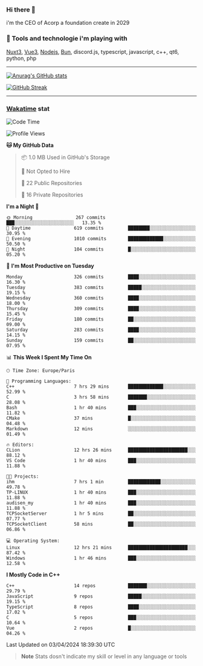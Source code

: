 ### Hi there 👋

i'm the CEO of Acorp a foundation create in 2029  

### 🧰 Tools and technologie i'm playing with

[Nuxt3](https://nuxt.com), [Vue3](https://vuejs.org/), [Nodejs](https://nodejs.org), [Bun](https://bun.sh/), discord.js, typescript, javascript, c++, qt6, python, php

---

[![Anurag's GitHub stats](https://github-readme-stats.vercel.app/api?username=ackimixs&show_icons=true&theme=github_dark&count_private=true)](https://www.ackimixs.xyz)

[![GitHub Streak](https://github-readme-streak-stats.herokuapp.com?user=Ackimixs&theme=github-dark-blue&date_format=j%20M%5B%20Y%5D&mode=weekly)](https://git.io/streak-stats)

---
 
 ### [Wakatime](https://wakatime.com/) stat

<!--START_SECTION:waka-->
![Code Time](http://img.shields.io/badge/Code%20Time-991%20hrs%2050%20mins-blue)

![Profile Views](http://img.shields.io/badge/Profile%20Views-0-blue)

**🐱 My GitHub Data** 

> 📦 1.0 MB Used in GitHub's Storage 
 > 
> 🚫 Not Opted to Hire
 > 
> 📜 22 Public Repositories 
 > 
> 🔑 16 Private Repositories 
 > 
**I'm a Night 🦉** 

```text
🌞 Morning                267 commits         ███░░░░░░░░░░░░░░░░░░░░░░   13.35 % 
🌆 Daytime                619 commits         ████████░░░░░░░░░░░░░░░░░   30.95 % 
🌃 Evening                1010 commits        █████████████░░░░░░░░░░░░   50.50 % 
🌙 Night                  104 commits         █░░░░░░░░░░░░░░░░░░░░░░░░   05.20 % 
```
📅 **I'm Most Productive on Tuesday** 

```text
Monday                   326 commits         ████░░░░░░░░░░░░░░░░░░░░░   16.30 % 
Tuesday                  383 commits         █████░░░░░░░░░░░░░░░░░░░░   19.15 % 
Wednesday                360 commits         ████░░░░░░░░░░░░░░░░░░░░░   18.00 % 
Thursday                 309 commits         ████░░░░░░░░░░░░░░░░░░░░░   15.45 % 
Friday                   180 commits         ██░░░░░░░░░░░░░░░░░░░░░░░   09.00 % 
Saturday                 283 commits         ████░░░░░░░░░░░░░░░░░░░░░   14.15 % 
Sunday                   159 commits         ██░░░░░░░░░░░░░░░░░░░░░░░   07.95 % 
```


📊 **This Week I Spent My Time On** 

```text
🕑︎ Time Zone: Europe/Paris

💬 Programming Languages: 
C++                      7 hrs 29 mins       █████████████░░░░░░░░░░░░   52.99 % 
C                        3 hrs 58 mins       ███████░░░░░░░░░░░░░░░░░░   28.08 % 
Bash                     1 hr 40 mins        ███░░░░░░░░░░░░░░░░░░░░░░   11.82 % 
CMake                    37 mins             █░░░░░░░░░░░░░░░░░░░░░░░░   04.48 % 
Markdown                 12 mins             ░░░░░░░░░░░░░░░░░░░░░░░░░   01.49 % 

🔥 Editors: 
CLion                    12 hrs 26 mins      ██████████████████████░░░   88.12 % 
VS Code                  1 hr 40 mins        ███░░░░░░░░░░░░░░░░░░░░░░   11.88 % 

🐱‍💻 Projects: 
ihm                      7 hrs 1 min         ████████████░░░░░░░░░░░░░   49.78 % 
TP-LINUX                 1 hr 40 mins        ███░░░░░░░░░░░░░░░░░░░░░░   11.88 % 
audisen_my               1 hr 40 mins        ███░░░░░░░░░░░░░░░░░░░░░░   11.88 % 
TCPSocketServer          1 hr 5 mins         ██░░░░░░░░░░░░░░░░░░░░░░░   07.77 % 
TCPSocketClient          58 mins             ██░░░░░░░░░░░░░░░░░░░░░░░   06.86 % 

💻 Operating System: 
Linux                    12 hrs 21 mins      ██████████████████████░░░   87.42 % 
Windows                  1 hr 46 mins        ███░░░░░░░░░░░░░░░░░░░░░░   12.58 % 
```

**I Mostly Code in C++** 

```text
C++                      14 repos            ███████░░░░░░░░░░░░░░░░░░   29.79 % 
JavaScript               9 repos             █████░░░░░░░░░░░░░░░░░░░░   19.15 % 
TypeScript               8 repos             ████░░░░░░░░░░░░░░░░░░░░░   17.02 % 
C                        5 repos             ███░░░░░░░░░░░░░░░░░░░░░░   10.64 % 
Vue                      2 repos             █░░░░░░░░░░░░░░░░░░░░░░░░   04.26 % 
```




 Last Updated on 03/04/2024 18:39:30 UTC
<!--END_SECTION:waka-->

> **Note**
> Stats dosn't indicate my skill or level in any language or tools
